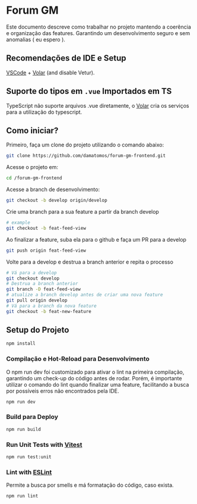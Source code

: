 # Forum GM

Este documento descreve como trabalhar no projeto mantendo a coerência e organização das features. Garantindo um desenvolvimento seguro e sem anomalias ( eu espero ).

## Recomendações de IDE e Setup

[VSCode](https://code.visualstudio.com/) + [Volar](https://marketplace.visualstudio.com/items?itemName=Vue.volar) (and disable Vetur).

## Suporte do tipos em `.vue` Importados em TS

TypeScript não suporte arquivos .vue diretamente, o [Volar](https://marketplace.visualstudio.com/items?itemName=Vue.volar) cria os serviços para a utilização do typescript.

## Como iniciar?

Primeiro, faça um clone do projeto utilizando o comando abaixo:

```sh
git clone https://github.com/damatomos/forum-gm-frontend.git
```

Acesse o projeto em:

```sh
cd /forum-gm-frontend
```

Acesse a branch de desenvolvimento:

```sh
git checkout -b develop origin/develop
```

Crie uma branch para a sua feature a partir da branch develop

```sh
# example
git checkout -b feat-feed-view
```

Ao finalizar a feature, suba ela para o github e faça um PR para a develop

```sh
git push origin feat-feed-view
```

Volte para a develop e destrua a branch anterior e repita o processo

```sh
# Vá para a develop
git checkout develop
# Destrua a branch anterior
git branch -D feat-feed-view
# atualize a branch develop antes de criar uma nova feature
git pull origin develop
# Vá para a branch da nova feature
git checkout -b feat-new-feature
```

## Setup do Projeto

```sh
npm install
```

### Compilação e Hot-Reload para Desenvolvimento

O npm run dev foi customizado para ativar o lint na primeira compilação, garantindo um check-up do código antes de rodar. Porém, é importante utilizar o
comando do lint quando finalizar uma feature, facilitando a busca por possíveis erros não encontrados pela IDE.

```sh
npm run dev
```

### Build para Deploy

```sh
npm run build
```

### Run Unit Tests with [Vitest](https://vitest.dev/)

```sh
npm run test:unit
```

### Lint with [ESLint](https://eslint.org/)

Permite a busca por smells e má formatação do código, caso exista.

```sh
npm run lint
```
